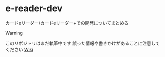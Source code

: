 # e-reader-dev
カードeリーダー/カードeリーダー+での開発についてまとめる
> [!WARNING]
> このリポジトリはまだ執筆中です 誤った情報や書きかけがあることに注意してください
[Wiki](https://github.com/owasikohu/e-reader-dev/wiki)
